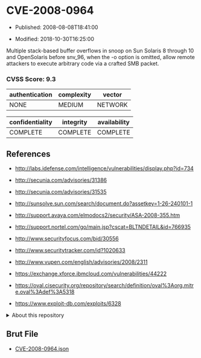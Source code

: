# CVE-2008-0964

- Published: 2008-08-08T18:41:00

- Modified: 2018-10-30T16:25:00

Multiple stack-based buffer overflows in snoop on Sun Solaris 8 through 10 and OpenSolaris before snv_96, when the -o option is omitted, allow remote attackers to execute arbitrary code via a crafted SMB packet.

### CVSS Score: **9.3**

| authentication | complexity | vector |
| --- | --- | --- |
| NONE | MEDIUM | NETWORK |

| confidentiality | integrity | availability |
| --- | --- | --- |
| COMPLETE | COMPLETE | COMPLETE |

## References

* http://labs.idefense.com/intelligence/vulnerabilities/display.php?id=734

* http://secunia.com/advisories/31386

* http://secunia.com/advisories/31535

* http://sunsolve.sun.com/search/document.do?assetkey=1-26-240101-1

* http://support.avaya.com/elmodocs2/security/ASA-2008-355.htm

* http://support.nortel.com/go/main.jsp?cscat=BLTNDETAIL&id=766935

* http://www.securityfocus.com/bid/30556

* http://www.securitytracker.com/id?1020633

* http://www.vupen.com/english/advisories/2008/2311

* https://exchange.xforce.ibmcloud.com/vulnerabilities/44222

* https://oval.cisecurity.org/repository/search/definition/oval%3Aorg.mitre.oval%3Adef%3A5318

* https://www.exploit-db.com/exploits/6328

<details>
<summary>About this repository</summary> 

  This repository is part of the project [Live Hack CVE](https://github.com/Live-Hack-CVE). Main website can be found [www.live-hack.org](https://www.live-hack.org) 
  
  Made by [Sn0wAlice](https://github.com/Sn0wAlice) for the people that care about security and need to have a feed of the latest CVEs. Hope you enjoy it, don't forget to star the repo and follow me on [Twitter](https://twitter.com/Sn0wAlice) and [Github](https://github.com/Sn0wAlice). And that is my [personnal website](https://www.alice-snow.me/)

  - [Home Page](https://github.com/Live-Hack-CVE)
  - [Framework](https://github.com/Live-Hack-CVE/cve-framework)
  - [CVE database](https://github.com/Live-Hack-CVE/full_database)
  - [Changelog](https://github.com/Live-Hack-CVE/Changelog)
</details>

## Brut File

* [CVE-2008-0964.json](https://raw.githubusercontent.com/Live-Hack-CVE/full_database/main/cves/2008/CVE-2008-0964.json)

